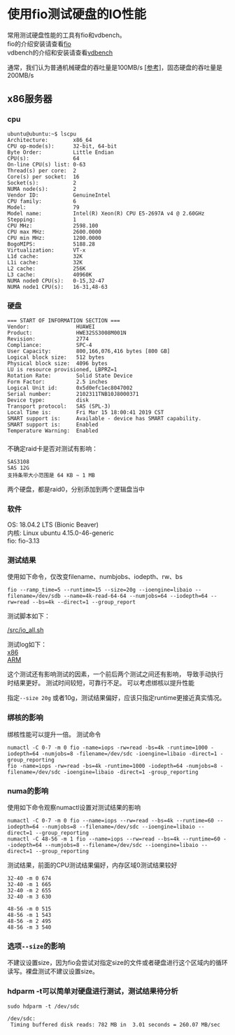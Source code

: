 使用fio测试硬盘的IO性能
===============
常用测试硬盘性能的工具有fio和vdbench。  
fio的介绍安装请查看[fio](fio.md)  
vdbench的介绍和安装请查看[vdbench](vdbench.md)

通常，我们认为普通机械硬盘的吞吐量是100MB/s [[参考]](https://hdd.userbenchmark.com/#)，固态硬盘的吞吐量是200MB/s
## x86服务器

### cpu
```
ubuntu@ubuntu:~$ lscpu
Architecture:        x86_64
CPU op-mode(s):      32-bit, 64-bit
Byte Order:          Little Endian
CPU(s):              64
On-line CPU(s) list: 0-63
Thread(s) per core:  2
Core(s) per socket:  16
Socket(s):           2
NUMA node(s):        2
Vendor ID:           GenuineIntel
CPU family:          6
Model:               79
Model name:          Intel(R) Xeon(R) CPU E5-2697A v4 @ 2.60GHz
Stepping:            1
CPU MHz:             2598.100
CPU max MHz:         2600.0000
CPU min MHz:         1200.0000
BogoMIPS:            5188.28
Virtualization:      VT-x
L1d cache:           32K
L1i cache:           32K
L2 cache:            256K
L3 cache:            40960K
NUMA node0 CPU(s):   0-15,32-47
NUMA node1 CPU(s):   16-31,48-63
```

### 硬盘
```
=== START OF INFORMATION SECTION ===
Vendor:               HUAWEI
Product:              HWE32SS3008M001N
Revision:             2774
Compliance:           SPC-4
User Capacity:        800,166,076,416 bytes [800 GB]
Logical block size:   512 bytes
Physical block size:  4096 bytes
LU is resource provisioned, LBPRZ=1
Rotation Rate:        Solid State Device
Form Factor:          2.5 inches
Logical Unit id:      0x5d0efc1ec8047002
Serial number:        2102311TNB10J8000371
Device type:          disk
Transport protocol:   SAS (SPL-3)
Local Time is:        Fri Mar 15 18:00:41 2019 CST
SMART support is:     Available - device has SMART capability.
SMART support is:     Enabled
Temperature Warning:  Enabled
```

###
不确定raid卡是否对测试有影响：
```
SAS3108
SAS 12G
支持条带大小范围是 64 KB ~ 1 MB
```
两个硬盘，都是raid0，分别添加到两个逻辑盘当中

### 软件

OS:     18.04.2 LTS (Bionic Beaver)  
内核:   Linux ubuntu 4.15.0-46-generic  
fio:    fio-3.13


### 测试结果
使用如下命令，仅改变filename、numbjobs、iodepth、rw、bs
```shell
fio --ramp_time=5 --runtime=15 --size=20g --ioengine=libaio --filename=/dev/sdb --name=4k-read-64-64 --numjobs=64 --iodepth=64 --rw=read --bs=4k --direct=1 --group_report 
```
测试脚本如下：

[/src/io_all.sh](resources/io_all.sh)

测试log如下：  
[x86](resources/x86_fio_simple.txt)  
[ARM](resources/arm_fio_simple.txt)

这个测试还有影响测试的因素，一个前后两个测试之间还有影响， 导致手动执行时结果更好。
测试时间较短，可靠行不足。
可以考虑绑核以提升性能

指定`--size 20g` 或者10g，测试结果偏好，应该只指定runtime更接近真实情况。

### 绑核的影响

绑核性能可以提升一倍。
测试命令
```shell
numactl -C 0-7 -m 0 fio -name=iops -rw=read -bs=4k -runtime=1000 -iodepth=64 -numjobs=8 -filename=/dev/sdc -ioengine=libaio -direct=1 -group_reporting
fio -name=iops -rw=read -bs=4k -runtime=1000 -iodepth=64 -numjobs=8 -filename=/dev/sdc -ioengine=libaio -direct=1 -group_reporting
```


### numa的影响
使用如下命令观察numactl设置对测试结果的影响
```shell
numactl -C 0-7 -m 0 fio --name=iops --rw=read --bs=4k --runtime=60 --iodepth=64 --numjobs=8 --filename=/dev/sdc --ioengine=libaio --direct=1 --group_reporting
numactl -C 48-56 -m 1 fio --name=iops --rw=read --bs=4k --runtime=60 --iodepth=64 --numjobs=8 --filename=/dev/sdc --ioengine=libaio --direct=1 --group_reporting
```
测试结果，前面的CPU测试结果偏好，内存区域0测试结果较好
```
32-40 -m 0 674
32-40 -m 1 665
32-40 -m 2 655
32-40 -m 3 630

48-56 -m 0 515
48-56 -m 1 543
48-56 -m 2 495
48-56 -m 3 540
```

### 选项`--size`的影响
不建议设置size，因为fio会尝试对指定size的文件或者硬盘进行这个区域内的循环读写。裸盘测试不建议设置size。

### hdparm -t可以简单对硬盘进行测试，测试结果待分析
```
sudo hdparm -t /dev/sdc

/dev/sdc:
 Timing buffered disk reads: 782 MB in  3.01 seconds = 260.07 MB/sec
```

